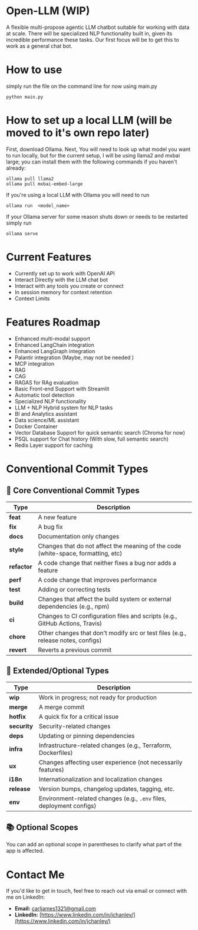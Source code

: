 # Open-LLM (WIP)
A flexible multi-propose agentic LLM chatbot suitable for working with data at scale.
There will be specialized NLP functionality built in, given its incredible performance these tasks. Our first focus will be to get this to work as a general chat bot. 


# How to use
simply run the file on the command line for now using main.py
```
python main.py
```

# How to set up a local LLM (will be moved to it's own repo later)

First, download Ollama. Next, You will need to look up what model you want to run locally, but for the current setup, I will be using llama2 and mxbai large; you can install them with the following commands if you haven't already:

```
ollama pull llama2
ollama pull mxbai-embed-large
```


If you're using a local LLM with Ollama you will need to run 
```
ollama run  <model_name>
```

If your Ollama server for some reason shuts down or needs to be restarted simply run
```
ollama serve
```




# Current Features
* Currently set up to work with OpenAI API 
* Interact Directly with the LLM chat bot
* Interact with any tools you create or connect
* In session memory for context retention
* Context Limits

# Features Roadmap
* Enhanced multi-modal support
* Enhanced LangChain integration
* Enhanced LangGraph integration
* Palantir integration (Maybe, may not be needed )
* MCP integration
* RAG
* CAG
* RAGAS for RAg evaluation
* Basic Front-end Support with Streamlit
* Automatic tool detection
* Specialized NLP functionality
* LLM + NLP Hybrid system for NLP tasks
* BI and Analytics assistant
* Data science/ML assistant
* Docker Container
* Vector Database Support for quick semantic search (Chroma for now)
* PSQL support for Chat history (With slow, full semantic search)
* Redis Layer support for caching 





# Conventional Commit Types

## 🔧 Core Conventional Commit Types

| Type         | Description                                                                       |
|--------------|-----------------------------------------------------------------------------------|
| **feat**     | A new feature                                                                     |
| **fix**      | A bug fix                                                                         |
| **docs**     | Documentation only changes                                                        |
| **style**    | Changes that do not affect the meaning of the code (white-space, formatting, etc) |
| **refactor** | A code change that neither fixes a bug nor adds a feature                         |
| **perf**     | A code change that improves performance                                           |
| **test**     | Adding or correcting tests                                                        |
| **build**    | Changes that affect the build system or external dependencies (e.g., npm)         |
| **ci**       | Changes to CI configuration files and scripts (e.g., GitHub Actions, Travis)      |
| **chore**    | Other changes that don't modify src or test files (e.g., release notes, configs)  |
| **revert**   | Reverts a previous commit                                                         |

## 🧪 Extended/Optional Types

| Type         | Description                                                         |
|--------------|---------------------------------------------------------------------|
| **wip**      | Work in progress; not ready for production                          |
| **merge**    | A merge commit                                                      |
| **hotfix**   | A quick fix for a critical issue                                    |
| **security** | Security-related changes                                            |
| **deps**     | Updating or pinning dependencies                                    |
| **infra**    | Infrastructure-related changes (e.g., Terraform, Dockerfiles)       |
| **ux**       | Changes affecting user experience (not necessarily features)        |
| **i18n**     | Internationalization and localization changes                       |
| **release**  | Version bumps, changelog updates, tagging, etc.                     |
| **env**      | Environment-related changes (e.g., `.env` files, deployment configs)|

## 📚 Optional Scopes

You can add an optional scope in parentheses to clarify what part of the app is affected.

# Contact Me

If you'd like to get in touch, feel free to reach out via email or connect with me on LinkedIn:

- **Email:** [carljames1321@gmail.com](mailto:carljames1321@gmail.com)
- **LinkedIn:** [https://www.linkedin.com/in/jchanley/](https://www.linkedin.com/in/jchanley/)